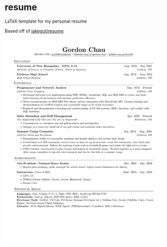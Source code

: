 # resume
LaTeX template for my personal resume

Based off of [jakegut/resume](https://github.com/jakegut/resume/)   

![Resume Preview](resume.png)
